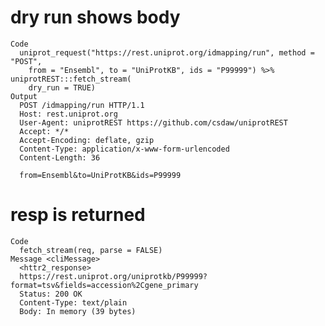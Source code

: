 # dry run shows body

    Code
      uniprot_request("https://rest.uniprot.org/idmapping/run", method = "POST",
        from = "Ensembl", to = "UniProtKB", ids = "P99999") %>% uniprotREST:::fetch_stream(
        dry_run = TRUE)
    Output
      POST /idmapping/run HTTP/1.1
      Host: rest.uniprot.org
      User-Agent: uniprotREST https://github.com/csdaw/uniprotREST
      Accept: */*
      Accept-Encoding: deflate, gzip
      Content-Type: application/x-www-form-urlencoded
      Content-Length: 36
      
      from=Ensembl&to=UniProtKB&ids=P99999

# resp is returned

    Code
      fetch_stream(req, parse = FALSE)
    Message <cliMessage>
      <httr2_response>
      https://rest.uniprot.org/uniprotkb/P99999?format=tsv&fields=accession%2Cgene_primary
      Status: 200 OK
      Content-Type: text/plain
      Body: In memory (39 bytes)


